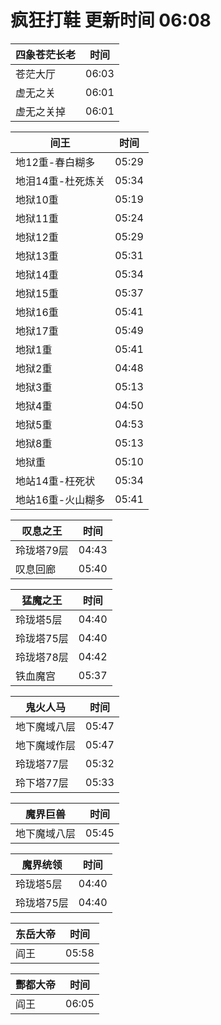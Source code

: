 # 疯狂打鞋 更新时间 06:08

| 四象苍茫长老   | 时间    |
|--------|-------|
| 苍茫大厅 | 06:03 |
| 虚无之关 | 06:01 |
| 虚无之关掉 | 06:01 |

| 间王   | 时间    |
|--------|-------|
| 地12重-春白糊多 | 05:29 |
| 地泪14重-杜死炼关 | 05:34 |
| 地狱10重 | 05:19 |
| 地狱11重 | 05:24 |
| 地狱12重 | 05:29 |
| 地狱13重 | 05:31 |
| 地狱14重 | 05:34 |
| 地狱15重 | 05:37 |
| 地狱16重 | 05:41 |
| 地狱17重 | 05:49 |
| 地狱1重 | 05:41 |
| 地狱2重 | 04:48 |
| 地狱3重 | 05:13 |
| 地狱4重 | 04:50 |
| 地狱5重 | 04:53 |
| 地狱8重 | 05:13 |
| 地狱重 | 05:10 |
| 地站14重-枉死状 | 05:34 |
| 地站16重-火山糊多 | 05:41 |

| 叹息之王   | 时间    |
|--------|-------|
| 玲珑塔79层 | 04:43 |
| 叹息回廊 | 05:40 |

| 猛魔之王   | 时间    |
|--------|-------|
| 玲珑塔5层 | 04:40 |
| 玲珑塔75层 | 04:40 |
| 玲珑塔78层 | 04:42 |
| 铁血魔宫 | 05:37 |

| 鬼火人马   | 时间    |
|--------|-------|
| 地下魔域八层 | 05:47 |
| 地下魔域作层 | 05:47 |
| 玲珑塔77层 | 05:32 |
| 玲下塔77层 | 05:33 |

| 魔界巨兽   | 时间    |
|--------|-------|
| 地下魔域八层 | 05:45 |

| 魔界统领   | 时间    |
|--------|-------|
| 玲珑塔5层 | 04:40 |
| 玲珑塔75层 | 04:40 |

| 东岳大帝   | 时间    |
|--------|-------|
| 阎王 | 05:58 |

| 酆都大帝   | 时间    |
|--------|-------|
| 阎王 | 06:05 |